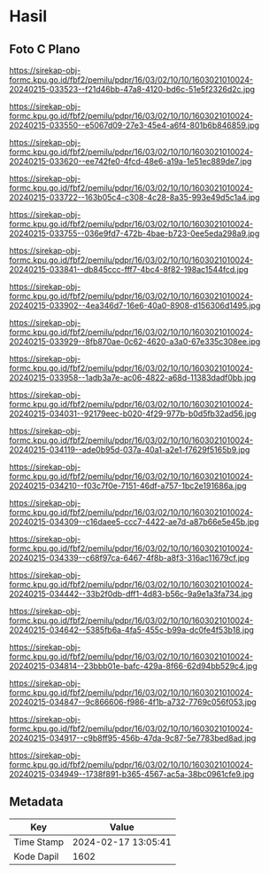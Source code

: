 # Hasil

## Foto C Plano

https://sirekap-obj-formc.kpu.go.id/fbf2/pemilu/pdpr/16/03/02/10/10/1603021010024-20240215-033523--f21d46bb-47a8-4120-bd6c-51e5f2326d2c.jpg

https://sirekap-obj-formc.kpu.go.id/fbf2/pemilu/pdpr/16/03/02/10/10/1603021010024-20240215-033550--e5067d09-27e3-45e4-a6f4-801b6b846859.jpg

https://sirekap-obj-formc.kpu.go.id/fbf2/pemilu/pdpr/16/03/02/10/10/1603021010024-20240215-033620--ee742fe0-4fcd-48e6-a19a-1e51ec889de7.jpg

https://sirekap-obj-formc.kpu.go.id/fbf2/pemilu/pdpr/16/03/02/10/10/1603021010024-20240215-033722--163b05c4-c308-4c28-8a35-993e49d5c1a4.jpg

https://sirekap-obj-formc.kpu.go.id/fbf2/pemilu/pdpr/16/03/02/10/10/1603021010024-20240215-033755--036e9fd7-472b-4bae-b723-0ee5eda298a9.jpg

https://sirekap-obj-formc.kpu.go.id/fbf2/pemilu/pdpr/16/03/02/10/10/1603021010024-20240215-033841--db845ccc-fff7-4bc4-8f82-198ac1544fcd.jpg

https://sirekap-obj-formc.kpu.go.id/fbf2/pemilu/pdpr/16/03/02/10/10/1603021010024-20240215-033902--4ea346d7-16e6-40a0-8908-d156306d1495.jpg

https://sirekap-obj-formc.kpu.go.id/fbf2/pemilu/pdpr/16/03/02/10/10/1603021010024-20240215-033929--8fb870ae-0c62-4620-a3a0-67e335c308ee.jpg

https://sirekap-obj-formc.kpu.go.id/fbf2/pemilu/pdpr/16/03/02/10/10/1603021010024-20240215-033958--1adb3a7e-ac06-4822-a68d-11383dadf0bb.jpg

https://sirekap-obj-formc.kpu.go.id/fbf2/pemilu/pdpr/16/03/02/10/10/1603021010024-20240215-034031--92179eec-b020-4f29-977b-b0d5fb32ad56.jpg

https://sirekap-obj-formc.kpu.go.id/fbf2/pemilu/pdpr/16/03/02/10/10/1603021010024-20240215-034119--ade0b95d-037a-40a1-a2e1-f7629f5165b9.jpg

https://sirekap-obj-formc.kpu.go.id/fbf2/pemilu/pdpr/16/03/02/10/10/1603021010024-20240215-034210--f03c7f0e-7151-46df-a757-1bc2e191686a.jpg

https://sirekap-obj-formc.kpu.go.id/fbf2/pemilu/pdpr/16/03/02/10/10/1603021010024-20240215-034309--c16daee5-ccc7-4422-ae7d-a87b66e5e45b.jpg

https://sirekap-obj-formc.kpu.go.id/fbf2/pemilu/pdpr/16/03/02/10/10/1603021010024-20240215-034339--c68f97ca-6467-4f8b-a8f3-316ac11679cf.jpg

https://sirekap-obj-formc.kpu.go.id/fbf2/pemilu/pdpr/16/03/02/10/10/1603021010024-20240215-034442--33b2f0db-dff1-4d83-b56c-9a9e1a3fa734.jpg

https://sirekap-obj-formc.kpu.go.id/fbf2/pemilu/pdpr/16/03/02/10/10/1603021010024-20240215-034642--5385fb6a-4fa5-455c-b99a-dc0fe4f53b18.jpg

https://sirekap-obj-formc.kpu.go.id/fbf2/pemilu/pdpr/16/03/02/10/10/1603021010024-20240215-034814--23bbb01e-bafc-429a-8f66-62d94bb529c4.jpg

https://sirekap-obj-formc.kpu.go.id/fbf2/pemilu/pdpr/16/03/02/10/10/1603021010024-20240215-034847--9c866606-f986-4f1b-a732-7769c056f053.jpg

https://sirekap-obj-formc.kpu.go.id/fbf2/pemilu/pdpr/16/03/02/10/10/1603021010024-20240215-034917--c9b8ff95-456b-47da-9c87-5e7783bed8ad.jpg

https://sirekap-obj-formc.kpu.go.id/fbf2/pemilu/pdpr/16/03/02/10/10/1603021010024-20240215-034949--1738f891-b365-4567-ac5a-38bc0961cfe9.jpg


## Metadata

| Key        | Value               |
| ---------- | ------------------- |
| Time Stamp | 2024-02-17 13:05:41 |
| Kode Dapil | 1602                |



